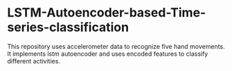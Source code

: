 # LSTM-Autoencoder-based-Time-series-classification

This repository uses accelerometer data to recognize five hand movements. It implements lstm autoencoder and uses encoded features to classify different activities.
